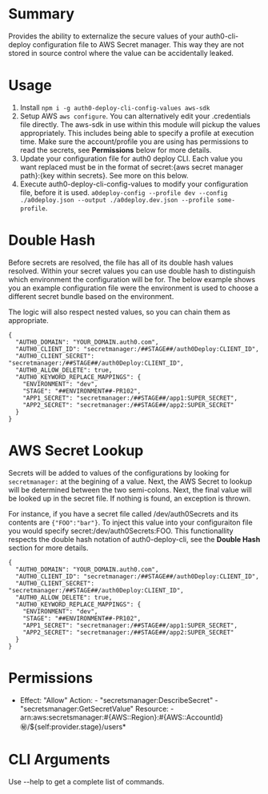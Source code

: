 # Summary
Provides the ability to externalize the secure values of your auth0-cli-deploy configuration file to AWS Secret manager. This way they are not stored in source control where the value can be accidentally leaked.


# Usage
1. Install `npm i -g auth0-deploy-cli-config-values aws-sdk`
1. Setup AWS `aws configure`. You can alternatively edit your .credentials file directly. The aws-sdk in use within this module will pickup the values appropriately. This includes being able to specify a profile at execution time. Make sure the account/profile you are using has permissions to read the secrets, see **Permissions** below for more details.
1. Update your configuration file for auth0 deploy CLI. Each value you want replaced must be in the format of secret:{aws secret manager path}:{key within secrets}. See more on this below.
1. Execute auth0-deploy-cli-config-values to modify your configuration file, before it is used. `a0deploy-config --profile dev --config ./a0deploy.json --output ./a0deploy.dev.json --profile some-profile`.


# Double Hash
Before secrets are resolved, the file has all of its double hash values resolved. Within your secret values you can use double hash to distinguish which environment the configuration will be for. The below example shows you an example configuration file were the environment is used to choose a different secret bundle based on the environment.

The logic will also respect nested values, so you can chain them as appropriate.

```
{
  "AUTH0_DOMAIN": "YOUR_DOMAIN.auth0.com",
  "AUTH0_CLIENT_ID": "secretmanager:/##STAGE##/auth0Deploy:CLIENT_ID",
  "AUTH0_CLIENT_SECRET": "secretmanager:/##STAGE##/auth0Deploy:CLIENT_ID",
  "AUTH0_ALLOW_DELETE": true,
  "AUTH0_KEYWORD_REPLACE_MAPPINGS": {
    "ENVIRONMENT": "dev",
    "STAGE": "##ENVIRONMENT##-PR102",
    "APP1_SECRET": "secretmanager:/##STAGE##/app1:SUPER_SECRET",
    "APP2_SECRET": "secretmanager:/##STAGE##/app2:SUPER_SECRET"
  }
}
```

# AWS Secret Lookup
Secrets will be added to values of the configurations by looking for `secretmanager:` at the begining of a value. Next, the AWS Secret to lookup will be determined between the two semi-colons. Next, the final value will be looked up in the secret file. If nothing is found, an exception is thrown.

For instance, if you have a secret file called /dev/auth0Secrets and its contents are `{"FOO":"bar"}`. To inject this value into your configuraiton file you would specify secret:/dev/auth0Secrets:FOO. This functionallity respects the double hash notation of auth0-deploy-cli, see the **Double Hash** section for more details.
```
{
  "AUTH0_DOMAIN": "YOUR_DOMAIN.auth0.com",
  "AUTH0_CLIENT_ID": "secretmanager:/##STAGE##/auth0Deploy:CLIENT_ID",
  "AUTH0_CLIENT_SECRET": "secretmanager:/##STAGE##/auth0Deploy:CLIENT_ID",
  "AUTH0_ALLOW_DELETE": true,
  "AUTH0_KEYWORD_REPLACE_MAPPINGS": {
    "ENVIRONMENT": "dev",
    "STAGE": "##ENVIRONMENT##-PR102",
    "APP1_SECRET": "secretmanager:/##STAGE##/app1:SUPER_SECRET",
    "APP2_SECRET": "secretmanager:/##STAGE##/app2:SUPER_SECRET"
  }
}
```

# Permissions
-  Effect: "Allow"
       Action:
          - "secretsmanager:DescribeSecret"
          - "secretsmanager:GetSecretValue"
       Resource:
          - arn:aws:secretsmanager:#{AWS::Region}:#{AWS::AccountId}:secret:/${self:provider.stage}/users*

# CLI Arguments
Use --help to get a complete list of commands.